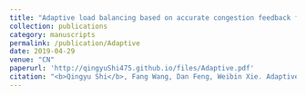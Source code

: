 ```yaml
---
title: "Adaptive load balancing based on accurate congestion feedback for asymmetric topologies"
collection: publications
category: manuscripts
permalink: /publication/Adaptive
date: 2019-04-29
venue: "CN"
paperurl: 'http://qingyuShi475.github.io/files/Adaptive.pdf'
citation: "<b>Qingyu Shi</b>, Fang Wang, Dan Feng, Weibin Xie. Adaptive load balancing based on accurate congestion feedback for asymmetric topologies. Computer Networks (CN), 157: 133-145 (2019)."
---
```



